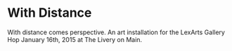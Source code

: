 With Distance
=============

With distance comes perspective. An art installation for the LexArts Gallery Hop
January 16th, 2015 at The Livery on Main.